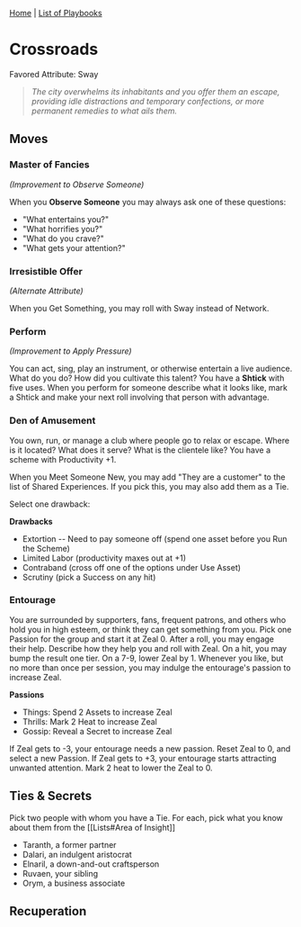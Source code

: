 [Home](../index.md) | [List of Playbooks](../index.md#Playbooks)

# Crossroads
Favored Attribute: Sway

>*The city overwhelms its inhabitants and you offer them an escape, providing idle distractions and temporary confections, or more permanent remedies to what ails them.*

## Moves

### Master of Fancies
*(Improvement to Observe Someone)*

When you **Observe Someone** you may always ask one of these questions:

- "What entertains you?"
- "What horrifies you?"
- "What do you crave?"
- "What gets your attention?"

### Irresistible Offer
*(Alternate Attribute)*

When you Get Something, you may roll with Sway instead of Network.

### Perform
*(Improvement to Apply Pressure)*

You can act, sing, play an instrument, or otherwise entertain a live audience. What do you do? How did you cultivate this talent? You have a **Shtick** with five uses. When you perform for someone describe what it looks like, mark a Shtick and make your next roll involving that person with advantage.

### Den of Amusement
You own, run, or manage a club where people go to relax or escape. Where is it located? What does it serve? What is the clientele like? You have a scheme with Productivity +1.

When you Meet Someone New, you may add "They are a customer" to the list of Shared Experiences. If you pick this, you may also add them as a Tie.

Select one drawback:

**Drawbacks**
- Extortion -- Need to pay someone off (spend one asset before you Run the Scheme)
- Limited Labor (productivity maxes out at +1)
- Contraband (cross off one of the options under Use Asset)
- Scrutiny (pick a Success on any hit)

### Entourage
You are surrounded by supporters, fans, frequent patrons, and others who hold you in high esteem, or think they can get something from you. Pick one Passion for the group and start it at Zeal 0. After a roll, you may engage their help. Describe how they help you and roll with Zeal. On a hit, you may bump the result one tier. On a 7-9, lower Zeal by 1.
Whenever you like, but no more than once per session, you may indulge the entourage's passion to increase Zeal.

**Passions**
- Things: Spend 2 Assets to increase Zeal
- Thrills: Mark 2 Heat to increase Zeal
- Gossip: Reveal a Secret to increase Zeal

If Zeal gets to -3, your entourage needs a new passion. Reset Zeal to 0, and select a new Passion.
If Zeal gets to +3, your entourage starts attracting unwanted attention. Mark 2 heat to lower the Zeal to 0.

## Ties & Secrets
Pick two people with whom you have a Tie. For each, pick what you know about them from the [[Lists#Area of Insight]]

- Taranth, a former partner
- Dalari, an indulgent aristocrat
- Elnaril, a down-and-out craftsperson
- Ruvaen, your sibling
- Orym, a business associate

## Recuperation
